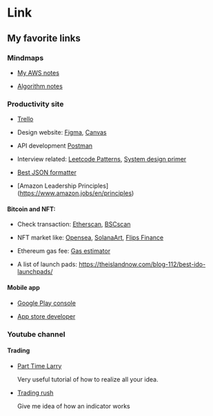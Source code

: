 # Link


## My favorite links

### Mindmaps

* [My AWS notes](https://www.mindmeister.com/1336038621)

* [Algorithm notes](https://www.mindmeister.com/2021534788?t=G53Vw0k9my)

### Productivity site

* [Trello](https://trello.com/)

* Design website: [Figma](https://www.figma.com/), [Canvas](https://www.canva.com/zh_tw/)

* API development [Postman](https://www.postman.com)

* Interview related: [Leetcode Patterns](https://seanprashad.com/leetcode-patterns/), [System design primer](https://github.com/donnemartin/system-design-primer)

* [Best JSON formatter](https://jsonformatter.curiousconcept.com/#])

* [Amazon Leadership Principles] (https://www.amazon.jobs/en/principles)

#### Bitcoin and NFT:

* Check transaction:  [Etherscan](https://etherscan.io/), [BSCscan](https://bscscan.com/)

* NFT market like: [Opensea](http://opensea.io), [SolanaArt](https://solanart.io), [Flips Finance](https://www.flips.finance)

* Ethereum gas fee: [Gas estimator](https://www.blocknative.com/gas-estimator)

* A list of launch pads: https://theislandnow.com/blog-112/best-ido-launchpads/


#### Mobile app

* [Google Play console](https://play.google.com/console)

* [App store developer](https://appstoreconnect.apple.com/apps/1616185254/appstore/ios/version/inflight)

### Youtube channel

#### Trading

* [Part Time Larry](https://www.youtube.com/c/parttimelarry?app=desktop)

    Very useful tutorial of how to realize all your idea.

* [Trading rush](https://www.youtube.com/c/TRADINGRUSH)

    Give me idea of how an indicator works



